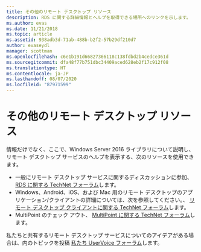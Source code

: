 ```yaml
---
title: その他のリモート デスクトップ リソース
description: RDS に関する詳細情報とヘルプを取得できる場所へのリンクを示します。
ms.author: evas
ms.date: 11/21/2018
ms.topic: article
ms.assetid: 938adb3d-71ab-488b-b2f2-57b29df210d7
author: evaseydl
manager: scottman
ms.openlocfilehash: c6e1b191d66827366118c138fdbd2b4cedce361d
ms.sourcegitcommit: dfa48f77b751dbc34409aced628eb2f17c912f08
ms.translationtype: HT
ms.contentlocale: ja-JP
ms.lasthandoff: 08/07/2020
ms.locfileid: "87971599"
---
```

# <a name="additional-remote-desktop-resources"></a>その他のリモート デスクトップ リソース

情報だけでなく、ここで、Windows Server 2016 ライブラリについて説明し、リモート デスクトップ サービスのヘルプを表示する、次のリソースを使用できます。

- 一般にリモート デスクトップ サービスに関するディスカッションに参加、 [RDS に関する TechNet フォーラム](https://aka.ms/technetforum-rds)します。
- Windows、Android、iOS、および Mac 用のリモート デスクトップのアプリケーション/クライアントの詳細については、次を参照してください。、 [リモート デスクトップ クライアントに関する TechNet フォーラム](https://aka.ms/technetforum-rdc)します。
- MultiPoint のチェック アウト、 [MultiPoint に関する TechNet フォーラム](https://aka.ms/multipoint-forum)します。

私たちと共有するリモート デスクトップ サービスについてのアイデアがある場合は、内のトピックを投稿 [私たち UserVoice フォーラム](https://aka.ms/uservoice-rds)します。
